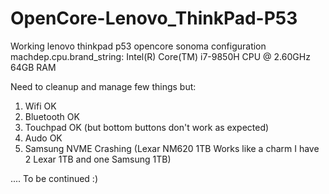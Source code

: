 # OpenCore-Lenovo_ThinkPad-P53
Working lenovo thinkpad p53 opencore sonoma configuration
machdep.cpu.brand_string: Intel(R) Core(TM) i7-9850H CPU @ 2.60GHz
64GB RAM

Need to cleanup and manage few things but:

1) Wifi OK
2) Bluetooth OK
3) Touchpad OK (but bottom buttons don't work as expected)
4) Audo OK
5) Samsung NVME Crashing (Lexar NM620 1TB Works like a charm I have 2 Lexar 1TB and one Samsung 1TB)

....
To be continued :)
